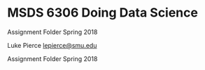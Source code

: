 # MSDS 6306 Doing Data Science
Assignment Folder
Spring 2018

Luke Pierce
lepierce@smu.edu

Assignment Folder
Spring 2018
